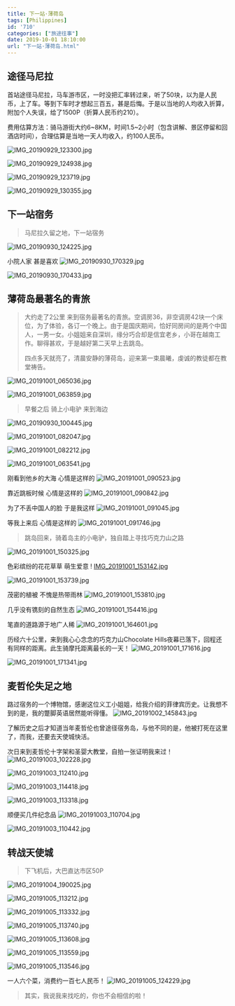 ```yaml
---
title: 下一站·薄荷岛
tags: [Philippines]
id: '710'
categories: ["旅途往事"]
date: 2019-10-01 18:10:00
url: "下一站·薄荷岛.html"
---
```


## 途径马尼拉

首站途径马尼拉，马车游市区，一时没把汇率转过来，听了50块，以为是人民币，上了车。等到下车时才想起三百五，甚是后悔。于是以当地的人均收入折算，附加个人失误，给了1500P（折算人民币约210）。

费用估算方法：骑马游街大约6~8KM，时间1.5~2小时（包含讲解、景区停留和回酒店时间），合理估算是当地一天人均收入，约100人民币。

![IMG_20190929_123300.jpg](http://blog.dahouzi.cn/blog/picture/IMG_20190929_123300.jpg?imageView/2/w/800)

![IMG_20190929_124938.jpg](http://blog.dahouzi.cn/blog/picture/IMG_20190929_124938.jpg?imageView/2/w/800)

![IMG_20190929_123719.jpg](http://blog.dahouzi.cn/blog/picture/IMG_20190929_123719.jpg?imageView/2/w/800)

![IMG_20190929_130355.jpg](http://blog.dahouzi.cn/blog/picture/IMG_20190929_130355.jpg?imageView/2/w/800)

## 下一站宿务

> 马尼拉久留之地，下一站宿务

![IMG_20190930_124225.jpg](http://blog.dahouzi.cn/blog/picture/IMG_20190930_124225.jpg?imageView/2/w/800)

小院人家 甚是喜欢 ![IMG_20190930_170329.jpg](http://blog.dahouzi.cn/blog/picture/IMG_20190930_170329.jpg?imageView/2/w/800)

![IMG_20190930_170433.jpg](http://blog.dahouzi.cn/blog/picture/IMG_20190930_170433.jpg?imageView/2/w/800)

## 薄荷岛最著名的青旅

> 大约走了2公里 来到宿务最著名的青旅。空调房36，非空调房42块一个床位，为了体验，各订一个晚上。由于是国庆期间，恰好同房间的是两个中国人，一男一女。小姐姐来自深圳，缘分巧合却是信宜老乡，小哥在越南工作。聊得甚欢，于是越好第二天早上去跳岛。
> 
> 四点多天就亮了，清晨安静的薄荷岛，迎来第一束晨曦，虔诚的教徒都在教堂祷告。

![IMG_20191001_065036.jpg](http://blog.dahouzi.cn/blog/picture/IMG_20191001_065036.jpg?imageView/2/w/800)

![IMG_20191001_063859.jpg](http://blog.dahouzi.cn/blog/picture/IMG_20191001_063859.jpg?imageView/2/w/800)

> 早餐之后 骑上小电驴 来到海边

![IMG_20190930_100445.jpg](http://blog.dahouzi.cn/blog/picture/IMG_20190930_100445.jpg?imageView/2/w/200)

![IMG_20191001_082047.jpg](http://blog.dahouzi.cn/blog/picture/IMG_20191001_082047.jpg?imageView/2/w/800)

![IMG_20191001_082212.jpg](http://blog.dahouzi.cn/blog/picture/IMG_20191001_082212.jpg?imageView/2/w/800)

![IMG_20191001_063541.jpg](http://blog.dahouzi.cn/blog/picture/IMG_20191001_063541.jpg?imageView/2/w/800)

刚看到他乡的大海 心情是这样的 ![IMG_20191001_090523.jpg](http://blog.dahouzi.cn/blog/picture/IMG_20191001_090523.jpg?imageView/2/w/800)

靠近跳板时候 心情是这样的 ![IMG_20191001_090842.jpg](http://blog.dahouzi.cn/blog/picture/IMG_20191001_090842.jpg?imageView/2/w/800)

为了不丢中国人的脸 于是我这样 ![IMG_20191001_091045.jpg](http://blog.dahouzi.cn/blog/picture/IMG_20191001_091045.jpg?imageView/2/w/800)

等我上来后 心情是这样的 ![IMG_20191001_091746.jpg](http://blog.dahouzi.cn/blog/picture/IMG_20191001_091746.jpg?imageView/2/w/800)

> 跳岛回来，骑着岛主的小电驴，独自踏上寻找巧克力山之路

![IMG_20191001_150325.jpg](http://blog.dahouzi.cn/blog/picture/IMG_20191001_150325.jpg?imageView/2/w/800)

色彩缤纷的花花草草 萌生爱意 !
[IMG_20191001_153142.jpg](http://blog.dahouzi.cn/blog/picture/IMG_20191001_153142.jpg?imageView/2/w/800)

![IMG_20191001_153739.jpg](http://blog.dahouzi.cn/blog/picture/IMG_20191001_153739.jpg?imageView/2/w/800)

茂密的植被 不愧是热带雨林
 ![IMG_20191001_153810.jpg](http://blog.dahouzi.cn/blog/picture/IMG_20191001_153810.jpg?imageView/2/w/800)

几乎没有镌刻的自然生态 
![IMG_20191001_154416.jpg](http://blog.dahouzi.cn/blog/picture/IMG_20191001_154416.jpg?imageView/2/w/800)

笔直的道路源于地广人稀
 ![IMG_20191001_164601.jpg](http://blog.dahouzi.cn/blog/picture/IMG_20191001_164601.jpg?imageView/2/w/800)

历经六十公里，来到我心心念念的巧克力山Chocolate Hills夜幕已落下，回程还有同样的距离。此生骑摩托距离最长的一天！
![IMG_20191001_171616.jpg](http://blog.dahouzi.cn/blog/picture/IMG_20191001_171616.jpg?imageView/2/w/800)

![IMG_20191001_171341.jpg](http://blog.dahouzi.cn/blog/picture/IMG_20191001_171341.jpg?imageView/2/w/800)

## 麦哲伦失足之地

路过宿务的一个博物馆，感谢这位义工小姐姐，给我介绍的菲律宾历史。让我想不到的是，我的蹩脚英语居然能听得懂。 
![IMG_20191002_145843.jpg](http://blog.dahouzi.cn/blog/picture/IMG_20191002_145843.jpg?imageView/2/w/800)

了解历史之后才知道当年麦哲伦也曾途径宿务岛，与他不同的是，他被打死在这里了，而我，还要去天使城快活。

次日来到麦哲伦十字架和圣婴大教堂，自拍一张证明我来过！ 
![IMG_20191003_102228.jpg](http://blog.dahouzi.cn/blog/picture/IMG_20191003_102228.jpg?imageView/2/w/800)

![IMG_20191003_112410.jpg](http://blog.dahouzi.cn/blog/picture/IMG_20191003_112410.jpg?imageView/2/w/800)

![IMG_20191003_114418.jpg](http://blog.dahouzi.cn/blog/picture/IMG_20191003_114418.jpg?imageView/2/w/800)

![IMG_20191003_113318.jpg](http://blog.dahouzi.cn/blog/picture/IMG_20191003_113318.jpg?imageView/2/w/800)

顺便买几件纪念品 
![IMG_20191003_110704.jpg](http://blog.dahouzi.cn/blog/picture/IMG_20191003_110704.jpg?imageView/2/w/800)

![IMG_20191003_110442.jpg](http://blog.dahouzi.cn/blog/picture/IMG_20191003_110442.jpg?imageView/2/w/800)

## 转战天使城

> 下飞机后，大巴直达市区50P

![IMG_20191004_190025.jpg](http://blog.dahouzi.cn/blog/picture/IMG_20191004_190025.jpg?imageView/2/w/800)

![IMG_20191005_113212.jpg](http://blog.dahouzi.cn/blog/picture/IMG_20191005_113212.jpg?imageView/2/w/800)

![IMG_20191005_113332.jpg](http://blog.dahouzi.cn/blog/picture/IMG_20191005_113332.jpg?imageView/2/w/800)

![IMG_20191005_113740.jpg](http://blog.dahouzi.cn/blog/picture/IMG_20191005_113740.jpg?imageView/2/w/400)

![IMG_20191005_113608.jpg](http://blog.dahouzi.cn/blog/picture/IMG_20191005_113608.jpg?imageView/2/w/400)

![IMG_20191005_113559.jpg](http://blog.dahouzi.cn/blog/picture/IMG_20191005_113559.jpg?imageView/2/w/400)

![IMG_20191005_113546.jpg](http://blog.dahouzi.cn/blog/picture/IMG_20191005_113546.jpg?imageView/2/w/400)

一人六个菜，消费约一百七人民币！ 
![IMG_20191005_124229.jpg](http://blog.dahouzi.cn/blog/picture/IMG_20191005_124229.jpg?imageView/2/w/800)

> 其实，我说我来找吃的，你也不会相信的啦！
